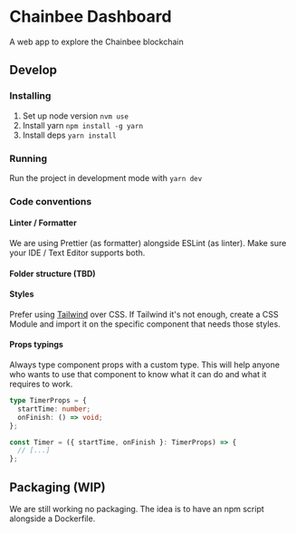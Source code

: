 # Chainbee Dashboard

A web app to explore the Chainbee blockchain

## Develop

### Installing

1. Set up node version `nvm use`
2. Install yarn `npm install -g yarn`
3. Install deps `yarn install`

### Running

Run the project in development mode with `yarn dev`

### Code conventions

#### Linter / Formatter

We are using Prettier (as formatter) alongside ESLint (as linter). Make sure your IDE / Text Editor supports both.

#### Folder structure (TBD)

#### Styles

Prefer using [Tailwind](https://tailwindcss.com/) over CSS. If Tailwind it's not enough, create a CSS Module and import it on the specific component that needs those styles.

#### Props typings

Always type component props with a custom type. This will help anyone who wants to use that component to know what it can do and what it requires to work.

```typescript
type TimerProps = {
  startTime: number;
  onFinish: () => void;
};

const Timer = ({ startTime, onFinish }: TimerProps) => {
  // [...]
};
```

## Packaging (WIP)

We are still working no packaging. The idea is to have an npm script alongside a Dockerfile.
